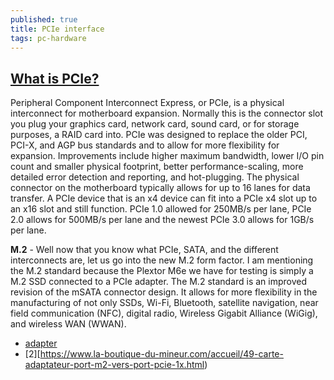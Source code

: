 ```yaml
---
published: true
title: PCIe interface
tags: pc-hardware
---
```

## [What is PCIe?](https://www.overclock.net/forum/355-ssd/1489684-ssd-interface-comparison-pci-express-vs-sata.html)

Peripheral Component Interconnect Express, or PCIe, is a physical interconnect for motherboard expansion. Normally this is the connector slot you plug your graphics card, network card, sound card, or for storage purposes, a RAID card into. PCIe was designed to replace the older PCI, PCI-X, and AGP bus standards and to allow for more flexibility for expansion. Improvements include higher maximum bandwidth, lower I/O pin count and smaller physical footprint, better performance-scaling, more detailed error detection and reporting, and hot-plugging. The physical connector on the motherboard typically allows for up to 16 lanes for data transfer. A PCIe device that is an x4 device can fit into a PCIe x4 slot up to an x16 slot and still function. PCIe 1.0 allowed for 250MB/s per lane, PCIe 2.0 allows for 500MB/s per lane and the newest PCIe 3.0 allows for 1GB/s per lane.

**M.2** - Well now that you know what PCIe, SATA, and the different interconnects are, let us go into the new M.2 form factor. I am mentioning the M.2 standard because the Plextor M6e we have for testing is simply a M.2 SSD connected to a PCIe adapter. The M.2 standard is an improved revision of the mSATA connector design. It allows for more flexibility in the manufacturing of not only SSDs, Wi-Fi, Bluetooth, satellite navigation, near field communication (NFC), digital radio, Wireless Gigabit Alliance (WiGig), and wireless WAN (WWAN).

- [adapter](https://www.amazon.fr/MagiDeal-Express-SATAIII-Adaptateur-Combo/dp/B07F32BTQC/ref=pd_sbs_23_1?_encoding=UTF8&pd_rd_i=B07F32BTQC&pd_rd_r=8a72de1b-1c17-11e9-bc01-5d84e75cd9b8&pd_rd_w=AV6OP&pd_rd_wg=rvuOb&pf_rd_p=5d361e0c-9e85-4b01-8261-3ff932bec9c8&pf_rd_r=BFZGDEVAQMKXA127GDZ8&psc=1&refRID=BFZGDEVAQMKXA127GDZ8)
- [2][https://www.la-boutique-du-mineur.com/accueil/49-carte-adaptateur-port-m2-vers-port-pcie-1x.html)
